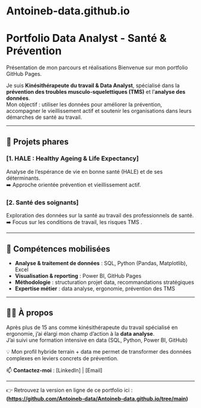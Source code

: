 # Antoineb-data.github.io

# Portfolio Data Analyst - Santé & Prévention  
Présentation de mon parcours et réalisations
Bienvenue sur mon portfolio GitHub Pages.  

Je suis **Kinésithérapeute du travail & Data Analyst**, spécialisé dans la **prévention des troubles musculo-squelettiques (TMS)** et l’**analyse des données**.  
Mon objectif : utiliser les données pour améliorer la prévention, accompagner le vieillissement actif et soutenir les organisations dans leurs démarches de santé au travail.  

---

## 📌 Projets phares  

### [1. HALE : Healthy Ageing & Life Expectancy]
Analyse de l’espérance de vie en bonne santé (HALE) et de ses déterminants.  
➡️ Approche orientée prévention et vieillissement actif.  

### [2. Santé des soignants]
Exploration des données sur la santé au travail des professionnels de santé.  
➡️ Focus sur les conditions de travail, les risques TMS .  


---

## 🧰 Compétences mobilisées
- **Analyse & traitement de données** : SQL, Python (Pandas, Matplotlib), Excel
- **Visualisation & reporting** : Power BI, GitHub Pages  
- **Méthodologie** : structuration projet data, recommandations stratégiques  
- **Expertise métier** : data analyse, ergonomie, prévention des TMS 

---

## 👨‍💻 À propos
Après plus de 15 ans comme kinésithérapeute du travail spécialisé en ergonomie, j’ai élargi mon champ d’action à la **data analyse**.  
J’ai suivi une formation intensive en data (SQL, Python, Power BI, GitHub) 

💡 Mon profil hybride terrain + data me permet de transformer des données complexes en leviers concrets de prévention.  

📫 **Contactez-moi** : [LinkedIn] | [Email]

---

👉 Retrouvez la version en ligne de ce portfolio ici : **(https://github.com/Antoineb-data/Antoineb-data.github.io/tree/main)**
